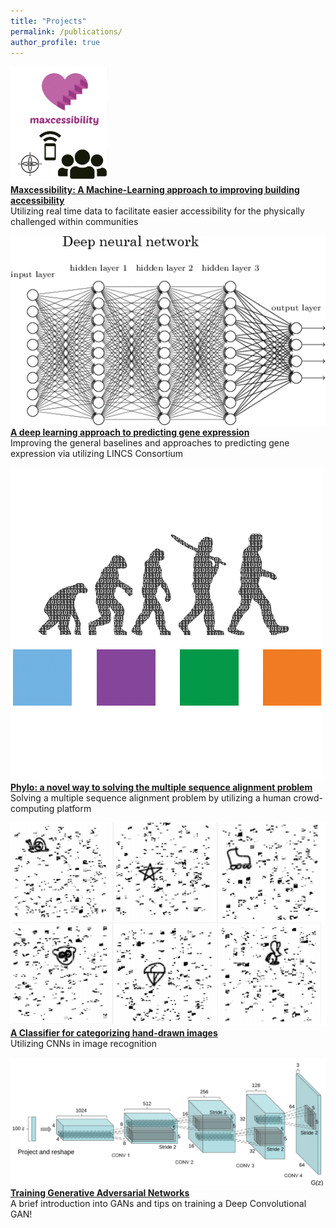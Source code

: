 ```yaml
---
title: "Projects"
permalink: /publications/
author_profile: true
---
```


![alt text](/images/maxcess.png) <br>
<b>[Maxcessibility: A Machine-Learning approach to improving building accessibility](http://kmualim.github.io/publications/2018-10-08-yhack)</b> <br>
Utilizing real time data to facilitate easier accessibility for the physically challenged within communities 

![alt text](/images/deepnn.png)<br>
<b>[A deep learning approach to predicting gene expression](http://kmualim.github.io/publications/2018-10-01-geneexpr)</b> <br>
Improving the general baselines and approaches to predicting gene expression via utilizing LINCS Consortium

![alt text](/images/phylo.png) <br>
<b>[Phylo: a novel way to solving the multiple sequence alignment problem](http://kmualim.github.io/publications/2018-11-28-phylo)</b><br>
Solving a multiple sequence alignment problem by utilizing a human crowd-computing platform

![alt text](/images/handdrawn.png)<br>
<b>[A Classifier for categorizing hand-drawn images](http://kmualim.github.io/publications/2018-09-01-classification)</b> <br>
Utilizing CNNs in image recognition

![alt text](https://github.com/kmualim/DCGAN-Keras-Implementation/blob/master/files/dcgan-image.png)<br>
<b>[Training Generative Adversarial Networks](http://kmualim.github.io/publications/2019-01-10-training-gans)</b> <br> 
A brief introduction into GANs and tips on training a Deep Convolutional GAN!
